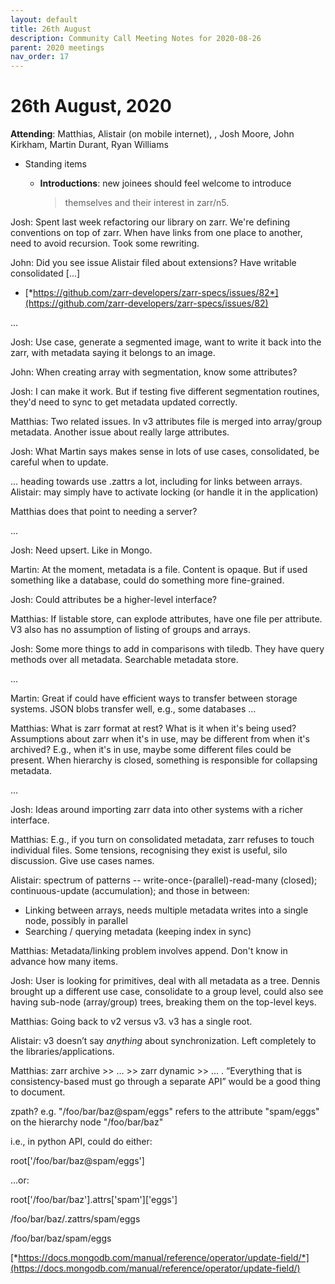 ```yaml
---
layout: default
title: 26th August
description: Community Call Meeting Notes for 2020-08-26
parent: 2020 meetings
nav_order: 17
---
```


# 26th August, 2020

**Attending**: Matthias, Alistair (on mobile internet), , Josh Moore,
John Kirkham, Martin Durant, Ryan Williams

-   Standing items

    -   **Introductions**: new joinees should feel welcome to introduce
        > themselves and their interest in zarr/n5.

Josh: Spent last week refactoring our library on zarr. We're defining
conventions on top of zarr. When have links from one place to another,
need to avoid recursion. Took some rewriting.

John: Did you see issue Alistair filed about extensions? Have writable
consolidated \[...\]

-   [*https://github.com/zarr-developers/zarr-specs/issues/82*](https://github.com/zarr-developers/zarr-specs/issues/82)

...

Josh: Use case, generate a segmented image, want to write it back into
the zarr, with metadata saying it belongs to an image.

John: When creating array with segmentation, know some attributes?

Josh: I can make it work. But if testing five different segmentation
routines, they'd need to sync to get metadata updated correctly.

Matthias: Two related issues. In v3 attributes file is merged into
array/group metadata. Another issue about really large attributes.

Josh: What Martin says makes sense in lots of use cases, consolidated,
be careful when to update.

... heading towards use .zattrs a lot, including for links between
arrays. Alistair: may simply have to activate locking (or handle it in
the application)

Matthias does that point to needing a server?

...

Josh: Need upsert. Like in Mongo.

Martin: At the moment, metadata is a file. Content is opaque. But if
used something like a database, could do something more fine-grained.

Josh: Could attributes be a higher-level interface?

Matthias: If listable store, can explode attributes, have one file per
attribute. V3 also has no assumption of listing of groups and arrays.

Josh: Some more things to add in comparisons with tiledb. They have
query methods over all metadata. Searchable metadata store.

...

Martin: Great if could have efficient ways to transfer between storage
systems. JSON blobs transfer well, e.g., some databases ...

Matthias: What is zarr format at rest? What is it when it's being used?
Assumptions about zarr when it's in use, may be different from when it's
archived? E.g., when it's in use, maybe some different files could be
present. When hierarchy is closed, something is responsible for
collapsing metadata.

...

Josh: Ideas around importing zarr data into other systems with a richer
interface.

Matthias: E.g., if you turn on consolidated metadata, zarr refuses to
touch individual files. Some tensions, recognising they exist is useful,
silo discussion. Give use cases names.

Alistair: spectrum of patterns -- write-once-(parallel)-read-many
(closed); continuous-update (accumulation); and those in between:

-   Linking between arrays, needs multiple metadata writes into a single
    node, possibly in parallel
-   Searching / querying metadata (keeping index in sync)

Matthias: Metadata/linking problem involves append. Don't know in
advance how many items.

Josh: User is looking for primitives, deal with all metadata as a tree.
Dennis brought up a different use case, consolidate to a group level,
could also see having sub-node (array/group) trees, breaking them on the
top-level keys.

Matthias: Going back to v2 versus v3. v3 has a single root.

Alistair: v3 doesn’t say *anything* about synchronization. Left
completely to the libraries/applications.

Matthias: zarr archive \>\> … \>\> zarr dynamic \>\> … . “Everything
that is consistency-based must go through a separate API” would be a
good thing to document.

zpath? e.g. "/foo/bar/baz@spam/eggs" refers to the attribute "spam/eggs"
on the hierarchy node "/foo/bar/baz"

i.e., in python API, could do either:

root\['/foo/bar/baz@spam/eggs'\]

...or:

root\['/foo/bar/baz'\].attrs\['spam'\]\['eggs'\]

/foo/bar/baz/.zattrs/spam/eggs

/foo/bar/baz/spam/eggs

[*https://docs.mongodb.com/manual/reference/operator/update-field/*](https://docs.mongodb.com/manual/reference/operator/update-field/)

<span id="anchor-43"></span>

<span id="anchor-44"></span>

